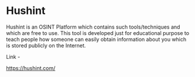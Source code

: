# Hushint
Hushint is an OSINT Platform which contains such tools/techniques and which are free to use. This tool is developed just for educational purpose to teach people how someone can easily obtain information about you which is stored publicly on the Internet. 

Link -

https://hushint.com/
